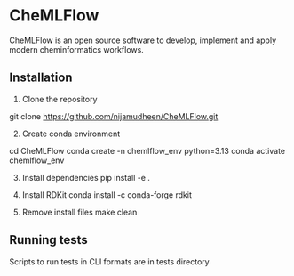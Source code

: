 # CheMLFlow
CheMLFlow is an open source software to develop, implement and apply modern cheminformatics workflows.

## Installation

1. Clone the repository

git clone https://github.com/nijamudheen/CheMLFlow.git

2. Create conda environment 

cd CheMLFlow
conda create -n chemlflow_env python=3.13
conda activate chemlflow_env

3. Install dependencies
pip install -e .

4. Install RDKit
conda install -c conda-forge rdkit

5. Remove install files
make clean

## Running tests
Scripts to run tests in CLI formats are in tests directory



